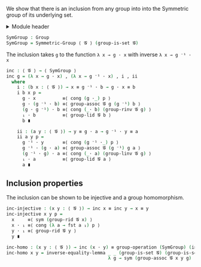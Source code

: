 We show that there is an inclusion from any group into into the Symmetric group of its underlying set.

<details>
<summary>Module header</summary>

```agda
{-# OPTIONS --safe --cubical #-}

open import Cubical.Structures.Group

module Groups.Symmetric.Inclusion {ℓ} (𝓖 : Group {ℓ}) where

open import Cubical.Data.Sigma
open import Cubical.Foundations.Prelude
open import Cubical.Functions.FunExtEquiv
open import Groups.Function.Inverse
open import Groups.Symmetric

open group-·syntax 𝓖
```

</details>

```agda
SymGroup : Group
SymGroup = Symmetric-Group ⟨ 𝓖 ⟩ (group-is-set 𝓖)
```

The inclusion takes `g` to the function `λ x → g · x` with inverse `λ x → g ⁻¹ · x`

```agda
inc : ⟨ 𝓖 ⟩ → ⟨ SymGroup ⟩
inc g = (λ x → g · x) , (λ x → g ⁻¹ · x) , i , ii
  where
    i : (b x : ⟨ 𝓖 ⟩) → x ≡ g ⁻¹ · b → g · x ≡ b
    i b x p =
      g · x          ≡⟨ cong (g ·_) p ⟩
      g · (g ⁻¹ · b) ≡⟨ group-assoc 𝓖 g (g ⁻¹) b ⟩
      (g · g ⁻¹) · b ≡⟨ cong (_· b) (group-rinv 𝓖 g) ⟩
      ₁ · b          ≡⟨ group-lid 𝓖 b ⟩
      b ∎

    ii : (a y : ⟨ 𝓖 ⟩) → y ≡ g · a → g ⁻¹ · y ≡ a
    ii a y p =
      g ⁻¹ · y       ≡⟨ cong (g ⁻¹ ·_) p ⟩
      g ⁻¹ · (g · a) ≡⟨ group-assoc 𝓖 (g ⁻¹) g a ⟩
      (g ⁻¹ · g) · a ≡⟨ cong (_· a) (group-linv 𝓖 g) ⟩
      ₁ · a          ≡⟨ group-lid 𝓖 a ⟩
      a ∎
```

## Inclusion properties

The inclusion can be shown to be injective and a group homomorphism.

```agda
inc-injective : (x y : ⟨ 𝓖 ⟩) → inc x ≡ inc y → x ≡ y
inc-injective x y p =
  x     ≡⟨ sym (group-rid 𝓖 x) ⟩
  x · ₁ ≡⟨ cong (λ a → fst a ₁) p ⟩
  y · ₁ ≡⟨ group-rid 𝓖 y ⟩
  y ∎

inc-homo : (x y : ⟨ 𝓖 ⟩) → inc (x · y) ≡ group-operation (SymGroup) (inc x) (inc y)
inc-homo x y = inverse-equality-lemma _ _ (group-is-set 𝓖) (group-is-set 𝓖)
                                      λ g → sym (group-assoc 𝓖 x y g)
```
